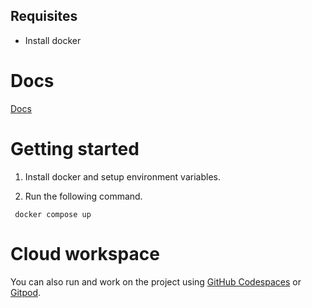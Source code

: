 ## Requisites

- Install docker

# Docs
[Docs](https://carlos-eduardo-sanchez-torres.sanchezcarlosjr.com/Sistema-de-captura-del-Formato-911-para-Coordinaci-n-General-de-Vinculaci-n-y-Cooperaci-n-Acad-mica-3cb154ee123647f6a14a00630759c563)

# Getting started

1. Install docker and setup environment variables.

2. Run the following command.

```
 docker compose up
```

# Cloud workspace

You can also run and work on the project using [GitHub Codespaces](https://github.com/features/codespaces) or [Gitpod](https://www.gitpod.io/).
